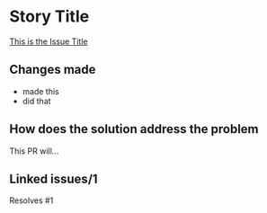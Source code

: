 # Story Title

[This is the Issue Title](https://github.com/Donny-C-1/shopxpress/issues/1)

## Changes made

- made this
- did that

## How does the solution address the problem

This PR will...

## Linked issues/1

Resolves #1